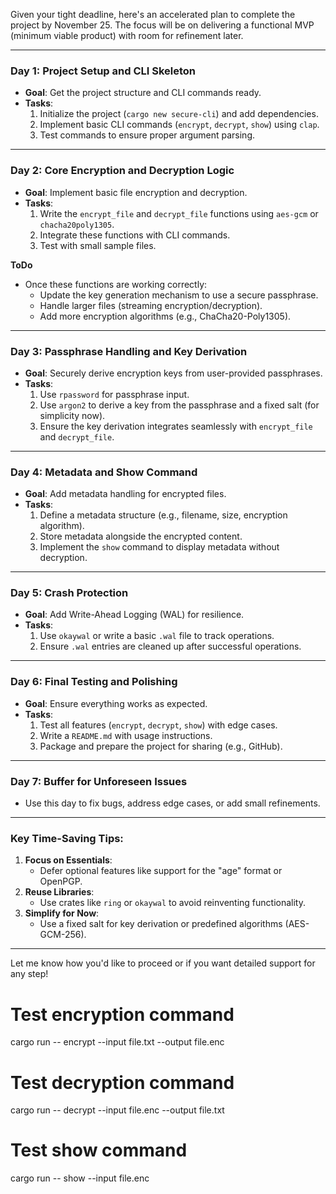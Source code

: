 Given your tight deadline, here's an accelerated plan to complete the project by November 25. The focus will be on delivering a functional MVP (minimum viable product) with room for refinement later.

---

### **Day 1: Project Setup and CLI Skeleton**
- **Goal**: Get the project structure and CLI commands ready.
- **Tasks**:
  1. Initialize the project (`cargo new secure-cli`) and add dependencies.
  2. Implement basic CLI commands (`encrypt`, `decrypt`, `show`) using `clap`.
  3. Test commands to ensure proper argument parsing.

---

### **Day 2: Core Encryption and Decryption Logic**
- **Goal**: Implement basic file encryption and decryption.
- **Tasks**:
  1. Write the `encrypt_file` and `decrypt_file` functions using `aes-gcm` or `chacha20poly1305`.
  2. Integrate these functions with CLI commands.
  3. Test with small sample files.

**ToDo**
- Once these functions are working correctly:
  - Update the key generation mechanism to use a secure passphrase.
  - Handle larger files (streaming encryption/decryption).
  - Add more encryption algorithms (e.g., ChaCha20-Poly1305).

---

### **Day 3: Passphrase Handling and Key Derivation**
- **Goal**: Securely derive encryption keys from user-provided passphrases.
- **Tasks**:
  1. Use `rpassword` for passphrase input.
  2. Use `argon2` to derive a key from the passphrase and a fixed salt (for simplicity now).
  3. Ensure the key derivation integrates seamlessly with `encrypt_file` and `decrypt_file`.

---

### **Day 4: Metadata and Show Command**
- **Goal**: Add metadata handling for encrypted files.
- **Tasks**:
  1. Define a metadata structure (e.g., filename, size, encryption algorithm).
  2. Store metadata alongside the encrypted content.
  3. Implement the `show` command to display metadata without decryption.

---

### **Day 5: Crash Protection**
- **Goal**: Add Write-Ahead Logging (WAL) for resilience.
- **Tasks**:
  1. Use `okaywal` or write a basic `.wal` file to track operations.
  2. Ensure `.wal` entries are cleaned up after successful operations.

---

### **Day 6: Final Testing and Polishing**
- **Goal**: Ensure everything works as expected.
- **Tasks**:
  1. Test all features (`encrypt`, `decrypt`, `show`) with edge cases.
  2. Write a `README.md` with usage instructions.
  3. Package and prepare the project for sharing (e.g., GitHub).

---

### **Day 7: Buffer for Unforeseen Issues**
- Use this day to fix bugs, address edge cases, or add small refinements.

---

### Key Time-Saving Tips:
1. **Focus on Essentials**:
   - Defer optional features like support for the "age" format or OpenPGP.
2. **Reuse Libraries**:
   - Use crates like `ring` or `okaywal` to avoid reinventing functionality.
3. **Simplify for Now**:
   - Use a fixed salt for key derivation or predefined algorithms (AES-GCM-256).

---

Let me know how you'd like to proceed or if you want detailed support for any step!

# Test encryption command
cargo run -- encrypt --input file.txt --output file.enc

# Test decryption command
cargo run -- decrypt --input file.enc --output file.txt

# Test show command
cargo run -- show --input file.enc
